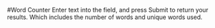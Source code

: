 #Word Counter
Enter text into the field, and press Submit to return your results. Which includes the number of words and unique words used.
